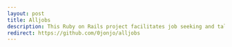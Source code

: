 ```yaml
---
layout: post
title: Alljobs
description: This Ruby on Rails project facilitates job seeking and talent acquisition. Recruiters post openings and handle applicants, while job seekers create profiles, browse listings, and submit applications.
redirect: https://github.com/0jonjo/alljobs
---
```


